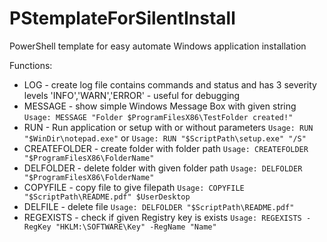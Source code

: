 # PStemplateForSilentInstall
PowerShell template for easy automate Windows application installation

Functions:
- LOG - create log file contains commands and status and has 3 severity levels 'INFO','WARN','ERROR' - useful for debugging
- MESSAGE - show simple Windows Message Box with given string
    ```Usage: MESSAGE "Folder $ProgramFilesX86\TestFolder created!"```
- RUN - Run application or setup with or without parameters
    ```Usage: RUN "$WinDir\notepad.exe"```
    or
    ```Usage: RUN "$ScriptPath\setup.exe" "/S"```
- CREATEFOLDER - create folder with folder path
    ```Usage: CREATEFOLDER "$ProgramFilesX86\FolderName"```
- DELFOLDER - delete folder with given folder path
    ```Usage: DELFOLDER "$ProgramFilesX86\FolderName"```
- COPYFILE - copy file to give filepath
    ```Usage: COPYFILE "$ScriptPath\README.pdf" $UserDesktop```
- DELFILE - delete file
    ```Usage: DELFOLDER "$ScriptPath\README.pdf"```
- REGEXISTS - check if given Registry key is exists
    ```Usage: REGEXISTS -RegKey "HKLM:\SOFTWARE\Key" -RegName "Name"```